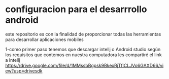 # configuracion para el desarrrollo android
 este repositorio es con la finalidad de proporcionar todas las herramientas para desarrollar aplicaciones mobiles 

1-como primer paso tenemos que descargar intellj o Android studio según los requisitos que contemos en nuestra computadora les compartiré el link a intellj 
https://drive.google.com/file/d/1MMssbBgpsk9BkexRjTflCLJVo6GAXD66/view?usp=drivesdk